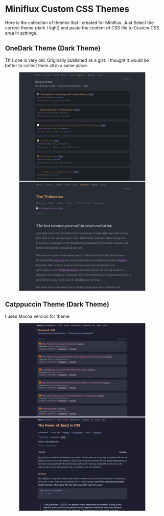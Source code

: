 # Miniflux Custom CSS Themes
Here is the collection of themes that I created for Miniflux. Just Select the correct theme (dark / light) and paste the content of CSS file to Custom CSS area in settings.

## OneDark Theme (Dark Theme)

This one is very old. Originally published as a gist. I thought it would be better to collect them all in a same place.

<div align="center">
  <img src="/assets/OneDarkListView.png" width="412px" alt="OneDark List View" /> 
  <img src="/assets/OneDarkArticleView.png" width="412px" alt="OneDark Article View" />
</div>

## Catppuccin Theme (Dark Theme)

I used Mocha version for theme.

<div align="center">
  <img src="/assets/CatppuccinListView.png" width="412px" alt="Catppuccin List View" /> 
  <img src="/assets/CatppuccinArticleView.png" width="412px" alt="Catppuccin Article View" />
</div>
